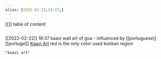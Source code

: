 ```yaml
---
alias: [2022-02-22,19:37,]
---
```

[[]]
table of content
```toc
```

[[2022-02-22]] 19:37
kaavi wall art of goa - influenced by [[portuguese]] [[portugal]]
[Kaavi Art](https://goastreets.com/kaavi-art/)
red is the only color used
konkan region
```query
"kaavi art"
```